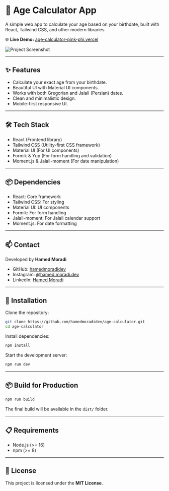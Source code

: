 # 🎉 Age Calculator App

A simple web app to calculate your age based on your birthdate, built with React, Tailwind CSS, and other modern libraries.

🌐 **Live Demo:** [age-calculator-pink-phi.vercel](https://age-calculator-pink-phi.vercel.app/)

![Project Screenshot](https://github.com/user-attachments/assets/dffec756-ec50-4962-bb49-2486ba894885)


---

## ✨ Features
- Calculate your exact age from your birthdate.
- Beautiful UI with Material UI components.
- Works with both Gregorian and Jalali (Persian) dates.
- Clean and minimalistic design.
- Mobile-first responsive UI.

---

## 🛠️ Tech Stack
- React (Frontend library)
- Tailwind CSS (Utility-first CSS framework)
- Material UI (For UI components)
- Formik & Yup (For form handling and validation)
- Moment.js & Jalali-moment (For date manipulation)


---

## 📦 Dependencies
- React: Core framework
- Tailwind CSS: For styling
- Material UI: UI components
- Formik: For form handling
- Jalali-moment: For Jalali calendar support
- Moment.js: For date formatting



---

## 📫 Contact  
Developed by **Hamed Moradi**  
- GitHub: [hamedmoradidev](https://github.com/hamedmoradidev)  
- Instagram: [@hamed.moradi.dev](https://www.instagram.com/hamedmoradidev)  
- LinkedIn: [Hamed Moradi](https://www.linkedin.com/in/hamedmoradidev)

---

## 🚀 Installation

Clone the repository:

```bash
git clone https://github.com/hamedmoradidev/age-calculator.git
cd age-calculator

```

Install dependencies:

```bash
npm install
```

Start the development server:

```bash
npm run dev
```

---

## 📦 Build for Production

```bash
npm run build
```
The final build will be available in the `dist/` folder.

---

## 📋 Requirements
- Node.js (>= 16)
- npm (>= 8)

---

## 📝 License
This project is licensed under the **MIT License**.

